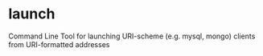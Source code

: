 launch
======

Command Line Tool for launching URI-scheme (e.g. mysql, mongo) clients from URI-formatted addresses
